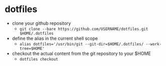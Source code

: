 # dotfiles
- clone your github repository
  * `git clone --bare https://github.com/USERNAME/dotfiles.git $HOME/.dotfiles`
- define the alias in the current shell scope
  * `alias dotfiles='/usr/bin/git --git-dir=$HOME/.dotfiles/ --work-tree=$HOME'`
- checkout the actual content from the git repository to your $HOME
  * `dotfiles checkout`
